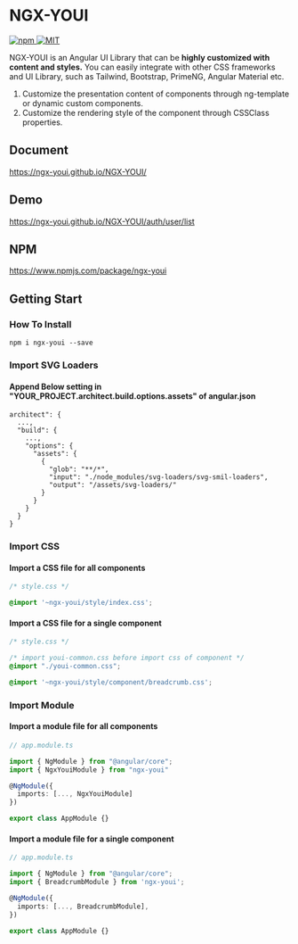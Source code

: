# NGX-YOUI

<a href="https://www.npmjs.com/package/ngx-youi">
  <img src="https://img.shields.io/npm/v/ngx-youi.svg" alt="npm">
</a>

<a href="LICENSE">
  <img src="https://img.shields.io/badge/License-MIT-yellow.svg" alt="MIT">
</a>


NGX-YOUI is an Angular UI Library that can be <strong>highly customized with content and styles.</strong>
You can easily integrate with other CSS frameworks and UI Library, such as Tailwind, Bootstrap, PrimeNG, Angular Material etc.

1. Customize the presentation content of components through ng-template or dynamic custom components.
1. Customize the rendering style of the component through CSSClass properties.

## Document
https://ngx-youi.github.io/NGX-YOUI/

## Demo
https://ngx-youi.github.io/NGX-YOUI/auth/user/list

## NPM
https://www.npmjs.com/package/ngx-youi

## Getting Start
### How To Install
```
npm i ngx-youi --save
```

### Import SVG Loaders
#### Append Below setting in "YOUR_PROJECT.architect.build.options.assets" of angular.json
```
architect": {
  ...,
  "build": {
    ...,
    "options": {
      "assets": {
        {
          "glob": "**/*",
          "input": "./node_modules/svg-loaders/svg-smil-loaders",
          "output": "/assets/svg-loaders/"
        }
      }
    }
  }
}
```

### Import CSS
#### Import a CSS file for all components
```css
/* style.css */

@import '~ngx-youi/style/index.css';
```

#### Import a CSS file for a single component
```css
/* style.css */

/* import youi-common.css before import css of component */
@import "./youi-common.css";

@import '~ngx-youi/style/component/breadcrumb.css';
```

### Import Module
#### Import a module file for all components
```ts
// app.module.ts

import { NgModule } from "@angular/core";
import { NgxYouiModule } from "ngx-youi"

@NgModule({
  imports: [..., NgxYouiModule]
})

export class AppModule {}
```

#### Import a module file for a single component
```ts
// app.module.ts

import { NgModule } from "@angular/core";
import { BreadcrumbModule } from 'ngx-youi';

@NgModule({
  imports: [..., BreadcrumbModule],
})
  
export class AppModule {}
```